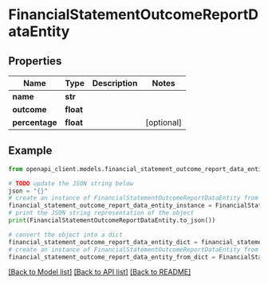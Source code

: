 # FinancialStatementOutcomeReportDataEntity


## Properties

Name | Type | Description | Notes
------------ | ------------- | ------------- | -------------
**name** | **str** |  | 
**outcome** | **float** |  | 
**percentage** | **float** |  | [optional] 

## Example

```python
from openapi_client.models.financial_statement_outcome_report_data_entity import FinancialStatementOutcomeReportDataEntity

# TODO update the JSON string below
json = "{}"
# create an instance of FinancialStatementOutcomeReportDataEntity from a JSON string
financial_statement_outcome_report_data_entity_instance = FinancialStatementOutcomeReportDataEntity.from_json(json)
# print the JSON string representation of the object
print(FinancialStatementOutcomeReportDataEntity.to_json())

# convert the object into a dict
financial_statement_outcome_report_data_entity_dict = financial_statement_outcome_report_data_entity_instance.to_dict()
# create an instance of FinancialStatementOutcomeReportDataEntity from a dict
financial_statement_outcome_report_data_entity_from_dict = FinancialStatementOutcomeReportDataEntity.from_dict(financial_statement_outcome_report_data_entity_dict)
```
[[Back to Model list]](../README.md#documentation-for-models) [[Back to API list]](../README.md#documentation-for-api-endpoints) [[Back to README]](../README.md)


